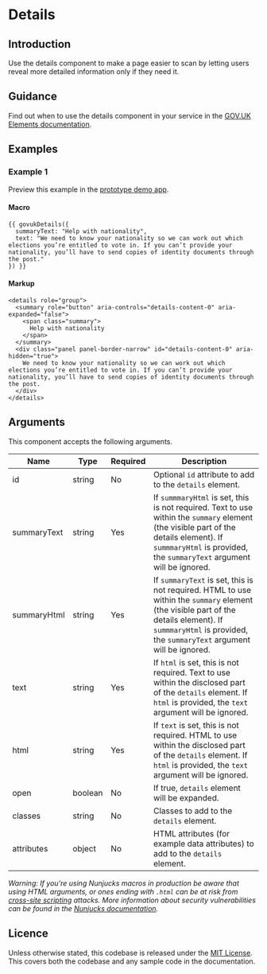 # Details

## Introduction

Use the details component to make a page easier to scan by letting users reveal more detailed information only if they need it.

## Guidance

Find out when to use the details component in your service in the [GOV.UK Elements documentation](http://govuk-elements.herokuapp.com/).

## Examples

### Example 1

Preview this example in the [prototype demo app](https://govuk-prototype-kit-macros.herokuapp.com/examples/details/#example-1).

#### Macro
```
{{ govukDetails({
  summaryText: "Help with nationality",
  text: "We need to know your nationality so we can work out which elections you’re entitled to vote in. If you can’t provide your nationality, you’ll have to send copies of identity documents through the post."
}) }}
```

#### Markup
```
<details role="group">
  <summary role="button" aria-controls="details-content-0" aria-expanded="false">
    <span class="summary">
      Help with nationality
    </span>
  </summary>
  <div class="panel panel-border-narrow" id="details-content-0" aria-hidden="true">
    We need to know your nationality so we can work out which elections you’re entitled to vote in. If you can’t provide your nationality, you’ll have to send copies of identity documents through the post.
  </div>
</details>
```

## Arguments

This component accepts the following arguments.

|Name|Type|Required|Description|
|---|---|---|---|
|id|string|No|Optional `id` attribute to add to the `details` element.|
|summaryText|string|Yes|If `summmaryHtml` is set, this is not required. Text to use within the `summary` element (the visible part of the details element). If `summmaryHtml` is provided, the `summaryText` argument will be ignored.|
|summaryHtml|string|Yes|If `summaryText` is set, this is not required. HTML to use within the `summary` element (the visible part of the details element). If `summmaryHtml` is provided, the `summaryText` argument will be ignored.|
|text|string|Yes|If `html` is set, this is not required. Text to use within the disclosed part of the `details` element. If `html` is provided, the `text` argument will be ignored.|
|html|string|Yes|If `text` is set, this is not required. HTML to use within the disclosed part of the `details` element. If `html` is provided, the `text` argument will be ignored.|
|open|boolean|No|If true, `details` element will be expanded.|
|classes|string|No|Classes to add to the `details` element.|
|attributes|object|No|HTML attributes (for example data attributes) to add to the `details` element.|

*Warning: If you’re using Nunjucks macros in production be aware that using HTML arguments, or ones ending with `.html` can be at risk from [cross-site scripting](https://en.wikipedia.org/wiki/Cross-site_scripting) attacks. More information about security vulnerabilities can be found in the [Nunjucks documentation](https://mozilla.github.io/nunjucks/api.html#user-defined-templates-warning).*

## Licence

Unless otherwise stated, this codebase is released under the [MIT License](https://github.com/whatterz/govuk-prototype-kit-macros/blob/master/LICENSE). This covers both the codebase and any sample code in the documentation.